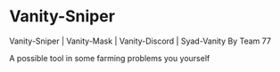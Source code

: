 # Vanity-Sniper
Vanity-Sniper | Vanity-Mask | Vanity-Discord | Syad-Vanity
By Team 77 


A possible tool in some farming problems you yourself
